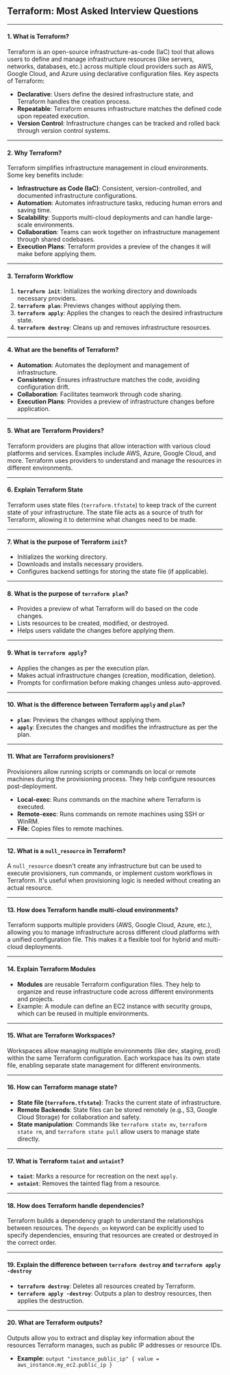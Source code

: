 
## Terraform: Most Asked Interview Questions

---

#### 1. **What is Terraform?**

Terraform is an open-source infrastructure-as-code (IaC) tool that allows users to define and manage infrastructure resources (like servers, networks, databases, etc.) across multiple cloud providers such as AWS, Google Cloud, and Azure using declarative configuration files. Key aspects of Terraform:
- **Declarative**: Users define the desired infrastructure state, and Terraform handles the creation process.
- **Repeatable**: Terraform ensures infrastructure matches the defined code upon repeated execution.
- **Version Control**: Infrastructure changes can be tracked and rolled back through version control systems.

---

#### 2. **Why Terraform?**

Terraform simplifies infrastructure management in cloud environments. Some key benefits include:

- **Infrastructure as Code (IaC)**: Consistent, version-controlled, and documented infrastructure configurations.
- **Automation**: Automates infrastructure tasks, reducing human errors and saving time.
- **Scalability**: Supports multi-cloud deployments and can handle large-scale environments.
- **Collaboration**: Teams can work together on infrastructure management through shared codebases.
- **Execution Plans**: Terraform provides a preview of the changes it will make before applying them.

---

#### 3. **Terraform Workflow**

1. **`terraform init`**: Initializes the working directory and downloads necessary providers.
2. **`terraform plan`**: Previews changes without applying them.
3. **`terraform apply`**: Applies the changes to reach the desired infrastructure state.
4. **`terraform destroy`**: Cleans up and removes infrastructure resources.

---

#### 4. **What are the benefits of Terraform?**

- **Automation**: Automates the deployment and management of infrastructure.
- **Consistency**: Ensures infrastructure matches the code, avoiding configuration drift.
- **Collaboration**: Facilitates teamwork through code sharing.
- **Execution Plans**: Provides a preview of infrastructure changes before application.

---

#### 5. **What are Terraform Providers?**

Terraform providers are plugins that allow interaction with various cloud platforms and services. Examples include AWS, Azure, Google Cloud, and more. Terraform uses providers to understand and manage the resources in different environments.

---

#### 6. **Explain Terraform State**

Terraform uses state files (`terraform.tfstate`) to keep track of the current state of your infrastructure. The state file acts as a source of truth for Terraform, allowing it to determine what changes need to be made.

---

#### 7. **What is the purpose of Terraform `init`?**

- Initializes the working directory.
- Downloads and installs necessary providers.
- Configures backend settings for storing the state file (if applicable).

---

#### 8. **What is the purpose of `terraform plan`?**

- Provides a preview of what Terraform will do based on the code changes.
- Lists resources to be created, modified, or destroyed.
- Helps users validate the changes before applying them.

---

#### 9. **What is `terraform apply`?**

- Applies the changes as per the execution plan.
- Makes actual infrastructure changes (creation, modification, deletion).
- Prompts for confirmation before making changes unless auto-approved.

---

#### 10. **What is the difference between Terraform `apply` and `plan`?**

- **`plan`**: Previews the changes without applying them.
- **`apply`**: Executes the changes and modifies the infrastructure as per the plan.

---

#### 11. **What are Terraform provisioners?**

Provisioners allow running scripts or commands on local or remote machines during the provisioning process. They help configure resources post-deployment.

- **Local-exec**: Runs commands on the machine where Terraform is executed.
- **Remote-exec**: Runs commands on remote machines using SSH or WinRM.
- **File**: Copies files to remote machines.

---

#### 12. **What is a `null_resource` in Terraform?**

A `null_resource` doesn't create any infrastructure but can be used to execute provisioners, run commands, or implement custom workflows in Terraform. It's useful when provisioning logic is needed without creating an actual resource.

---

#### 13. **How does Terraform handle multi-cloud environments?**

Terraform supports multiple providers (AWS, Google Cloud, Azure, etc.), allowing you to manage infrastructure across different cloud platforms with a unified configuration file. This makes it a flexible tool for hybrid and multi-cloud deployments.

---

#### 14. **Explain Terraform Modules**

- **Modules** are reusable Terraform configuration files. They help to organize and reuse infrastructure code across different environments and projects.
- Example: A module can define an EC2 instance with security groups, which can be reused in multiple environments.

---

#### 15. **What are Terraform Workspaces?**

Workspaces allow managing multiple environments (like dev, staging, prod) within the same Terraform configuration. Each workspace has its own state file, enabling separate state management for different environments.

---

#### 16. **How can Terraform manage state?**

- **State file (`terraform.tfstate`)**: Tracks the current state of infrastructure.
- **Remote Backends**: State files can be stored remotely (e.g., S3, Google Cloud Storage) for collaboration and safety.
- **State manipulation**: Commands like `terraform state mv`, `terraform state rm`, and `terraform state pull` allow users to manage state directly.

---

#### 17. **What is Terraform `taint` and `untaint`?**

- **`taint`**: Marks a resource for recreation on the next `apply`.
- **`untaint`**: Removes the tainted flag from a resource.

---

#### 18. **How does Terraform handle dependencies?**

Terraform builds a dependency graph to understand the relationships between resources. The `depends_on` keyword can be explicitly used to specify dependencies, ensuring that resources are created or destroyed in the correct order.

---

#### 19. **Explain the difference between `terraform destroy` and `terraform apply -destroy`**

- **`terraform destroy`**: Deletes all resources created by Terraform.
- **`terraform apply -destroy`**: Outputs a plan to destroy resources, then applies the destruction.

---

#### 20. **What are Terraform outputs?**

Outputs allow you to extract and display key information about the resources Terraform manages, such as public IP addresses or resource IDs.

- **Example**: `output "instance_public_ip" { value = aws_instance.my_ec2.public_ip }`

